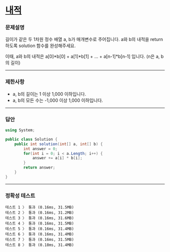 # <a href="https://school.programmers.co.kr/learn/courses/30/lessons/70128">내적</a>

### 문제설명

길이가 같은 두 1차원 정수 배열 a, b가 매개변수로 주어집니다. a와 b의 내적을 return 하도록 solution 함수를 완성해주세요.

이때, a와 b의 내적은 a[0]*b[0] + a[1]*b[1] + ... + a[n-1]*b[n-1] 입니다. (n은 a, b의 길이)

***

### 제한사항

 - a, b의 길이는 1 이상 1,000 이하입니다.
 - a, b의 모든 수는 -1,000 이상 1,000 이하입니다.

***

### 답안
``` csharp
using System;

public class Solution {
    public int solution(int[] a, int[] b) {
        int answer = 0;
        for(int i = 0; i < a.Length; i++) {
            answer += a[i] * b[i];
        }
        return answer;
    }
}
```

***

### 정확성 테스트
```
테스트 1 〉	통과 (0.16ms, 31.5MB)
테스트 2 〉	통과 (0.16ms, 31.2MB)
테스트 3 〉	통과 (0.16ms, 31.6MB)
테스트 4 〉	통과 (0.16ms, 31.5MB)
테스트 5 〉	통과 (0.16ms, 31.4MB)
테스트 6 〉	통과 (0.16ms, 31.4MB)
테스트 7 〉	통과 (0.16ms, 31.5MB)
테스트 8 〉	통과 (0.18ms, 31.4MB)
```